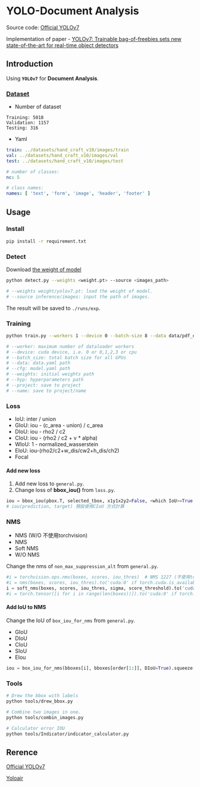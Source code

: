# **YOLO-Document Analysis**

Source code: [Official YOLOv7](https://github.com/WongKinYiu/yolov7)

Implementation of paper - [YOLOv7: Trainable bag-of-freebies sets new state-of-the-art for real-time object detectors](https://arxiv.org/abs/2207.02696)

## **Introduction**

Using **``YOLOv7``** for **Document Analysis**.

### [Dataset](https://mailntustedutw-my.sharepoint.com/:u:/g/personal/m11107309_ms_ntust_edu_tw/EbEwBG7yy-pNgnj_ILKRItUBPFeCr4B35VlnMoEpPEVE5w?e=PwPRi7)

* Number of dataset

```text
Training: 5018
Validation: 1157
Testing: 316
```

* Yaml

```yaml
train: ../datasets/hand_craft_v10/images/train
val: ../datasets/hand_craft_v10/images/val
test: ../datasets/hand_craft_v10/images/test

# number of classes: 
nc: 5

# class names: 
names: [ 'text', 'form', 'image', 'header', 'footer' ]
```

## **Usage**

### Install

```bash
pip install -r requirement.txt
```

### Detect

Download [the weight of model](https://mailntustedutw-my.sharepoint.com/:f:/g/personal/m11107309_ms_ntust_edu_tw/Ep0SVoz2m2dJjCPQkv7SoJQB6lI7ppW-wu2xc5QJmcbimQ?e=aNOFOr)

```bash
python detect.py --weights <weight.pt> --source <images_path>

# --weights weight/yolov7.pt: load the weight of model.
# --source inference/images: input the path of images.
```

The result will be saved to `./runs/exp`.

### Training

```bash
python train.py --workers 1 --device 0 --batch-size 8 --data data/pdf_dataset.yaml --cfg cfg/training/yolov7_fix_anchor.yaml --weights 'yolov7.pt' --name exp --hyp data/hyp.scratch.p5.mosaic.0.5_custom_augmentation_scale_0.5.yaml --project runs/train

# --worker: maximum number of dataloader workers
# --device: cuda device, i.e. 0 or 0,1,2,3 or cpu
# --batch_size: total batch size for all GPUs
# --data: data.yaml path
# --cfg: model.yaml path
# --weights: initial weights path
# --hyp: hyperparameters path
# --project: save to project
# --name: save to project/name
```

### Loss

* IoU: inter / union
* GIoU: iou - (c_area - union) / c_area
* DIoU: iou - rho2 / c2
* CIoU: iou - (rho2 / c2 + v * alpha)
* WIoU: 1 - normalized_wasserstein
* EIoU: iou-(rho2/c2+w_dis/cw2+h_dis/ch2)
* Focal

#### Add new loss

1. Add new loss to ``general.py``.
2. Change loss of **bbox_iou()** from ``loss.py``.

```python
iou = bbox_iou(pbox.T, selected_tbox, x1y1x2y2=False, <which IoU>=True, Focal=False)  
# iou(prediction, target) 預設使用CIoU 方式計算
```

### NMS

* NMS (W/O 不使用torchvision)
* NMS
* Soft NMS
* W/O NMS

Change the nms of ``non_max_suppression_alt``  from ``general.py``.

```python
#i = torchvision.ops.nms(boxes, scores, iou_thres)  # NMS 1227 (不使用torchvision)
#i = nms(boxes, scores, iou_thres).to('cuda:0' if torch.cuda.is_available() else 'cpu') # 1227 自訂義nms 排列依面積決定
i = soft_nms(boxes, scores, iou_thres, sigma, score_threshold).to('cuda:0' if torch.cuda.is_available() else 'cpu')
#i = torch.tensor([i for i in range(len(boxes))]).to('cuda:0' if torch.cuda.is_available() else 'cpu') # 無nms 1227 dev
```

#### Add IoU to NMS

Change the IoU of ``box_iou_for_nms`` from ``general.py``.

* GIoU
* DIoU
* CIoU
* SIoU
* EIou

```python
iou = box_iou_for_nms(bboxes[i], bboxes[order[1:]], DIoU=True).squeeze()
```

### Tools

```bash
# Drew the bbox with labels
python tools/drew_bbox.py

# Combine two images in one.
python tools/combin_images.py

# Calculator error IOU
python tools/Indicator/indicator_calculator.py
```

## **Rerence**

[Official YOLOv7](https://github.com/WongKinYiu/yolov7)

[Yoloair](https://github.com/iscyy/yoloair)
